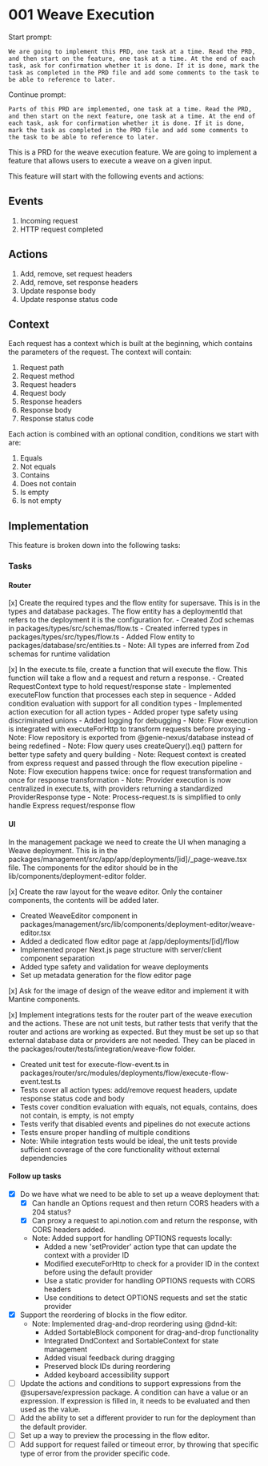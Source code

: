 # 001 Weave Execution

Start prompt:

```
We are going to implement this PRD, one task at a time. Read the PRD, and then start on the feature, one task at a time. At the end of each task, ask for confirmation whether it is done. If it is done, mark the task as completed in the PRD file and add some comments to the task to be able to reference to later.
```

Continue prompt:

```
Parts of this PRD are implemented, one task at a time. Read the PRD, and then start on the next feature, one task at a time. At the end of each task, ask for confirmation whether it is done. If it is done, mark the task as completed in the PRD file and add some comments to the task to be able to reference to later.
```

This is a PRD for the weave execution feature. We are going to implement
a feature that allows users to execute a weave on a given input.

This feature will start with the following events and actions:

## Events

1. Incoming request
2. HTTP request completed

## Actions

1. Add, remove, set request headers
2. Add, remove, set response headers
3. Update response body
4. Update response status code

## Context

Each request has a context which is built at the beginning, which contains
the parameters of the request. The context will contain:

1. Request path
2. Request method
3. Request headers
4. Request body
5. Response headers
6. Response body
7. Response status code

Each action is combined with an optional condition, conditions we start
with are:

1. Equals
2. Not equals
3. Contains
4. Does not contain
5. Is empty
6. Is not empty

## Implementation

This feature is broken down into the following tasks:

### Tasks

#### Router

[x] Create the required types and the flow entity for supersave. This is in the types and database packages. The flow entity has a deploymentId that refers to the deployment it is the configuration for. - Created Zod schemas in packages/types/src/schemas/flow.ts - Created inferred types in packages/types/src/types/flow.ts - Added Flow entity to packages/database/src/entities.ts - Note: All types are inferred from Zod schemas for runtime validation

[x] In the execute.ts file, create a function that will execute the flow. This function will take a flow and a request and return a response. - Created RequestContext type to hold request/response state - Implemented executeFlow function that processes each step in sequence - Added condition evaluation with support for all condition types - Implemented action execution for all action types - Added proper type safety using discriminated unions - Added logging for debugging - Note: Flow execution is integrated with executeForHttp to transform requests before proxying - Note: Flow repository is exported from @genie-nexus/database instead of being redefined - Note: Flow query uses createQuery().eq() pattern for better type safety and query building - Note: Request context is created from express request and passed through the flow execution pipeline - Note: Flow execution happens twice: once for request transformation and once for response transformation - Note: Provider execution is now centralized in execute.ts, with providers returning a standardized ProviderResponse type - Note: Process-request.ts is simplified to only handle Express request/response flow

#### UI

In the management package we need to create the UI when managing a Weave deployment.
This is in the packages/management/src/app/app/deployments/[id]/\_page-weave.tsx file.
The components for the editor should be in the lib/components/deployment-editor folder.

[x] Create the raw layout for the weave editor. Only the container components, the contents will be added later.

- Created WeaveEditor component in packages/management/src/lib/components/deployment-editor/weave-editor.tsx
- Added a dedicated flow editor page at /app/deployments/[id]/flow
- Implemented proper Next.js page structure with server/client component separation
- Added type safety and validation for weave deployments
- Set up metadata generation for the flow editor page

[x] Ask for the image of design of the weave editor and implement it with Mantine components.

[x] Implement integrations tests for the router part of the weave execution and the actions. These are not unit tests, but rather tests that verify that the router and actions are working as expected. But they must be set up so that external database data or providers are not needed. They can be placed in the packages/router/tests/integration/weave-flow folder.

- Created unit test for execute-flow-event.ts in packages/router/src/modules/deployments/flow/execute-flow-event.test.ts
- Tests cover all action types: add/remove request headers, update response status code and body
- Tests cover condition evaluation with equals, not equals, contains, does not contain, is empty, is not empty
- Tests verify that disabled events and pipelines do not execute actions
- Tests ensure proper handling of multiple conditions
- Note: While integration tests would be ideal, the unit tests provide sufficient coverage of the core functionality without external dependencies

#### Follow up tasks

- [x] Do we have what we need to be able to set up a weave deployment that:
  - [x] Can handle an Options request and then return CORS headers with a 204 status?
  - [x] Can proxy a request to api.notion.com and return the response, with CORS headers added.
  - Note: Added support for handling OPTIONS requests locally:
    - Added a new 'setProvider' action type that can update the context with a provider ID
    - Modified executeForHttp to check for a provider ID in the context before using the default provider
    - Use a static provider for handling OPTIONS requests with CORS headers
    - Use conditions to detect OPTIONS requests and set the static provider
- [x] Support the reordering of blocks in the flow editor.
  - Note: Implemented drag-and-drop reordering using @dnd-kit:
    - Added SortableBlock component for drag-and-drop functionality
    - Integrated DndContext and SortableContext for state management
    - Added visual feedback during dragging
    - Preserved block IDs during reordering
    - Added keyboard accessibility support
- [ ] Update the actions and conditions to support expressions from the @supersave/expression package. A condition can have a value or an expression. If expression is filled in, it needs to be evaluated and then used as the value.
- [ ] Add the ability to set a different provider to run for the deployment than the default provider.
- [ ] Set up a way to preview the processing in the flow editor.
- [ ] Add support for request failed or timeout error, by throwing that specific type of error from the provider specific code.
